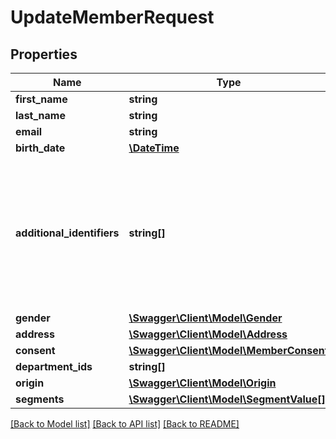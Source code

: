 # UpdateMemberRequest

## Properties
Name | Type | Description | Notes
------------ | ------------- | ------------- | -------------
**first_name** | **string** |  | [optional] 
**last_name** | **string** |  | [optional] 
**email** | **string** |  | [optional] 
**birth_date** | [**\DateTime**](\DateTime.md) |  | [optional] 
**additional_identifiers** | **string[]** | Specifies an additional identifier value for the member identifier type that is defined at the store level. | [optional] 
**gender** | [**\Swagger\Client\Model\Gender**](Gender.md) |  | [optional] 
**address** | [**\Swagger\Client\Model\Address**](Address.md) |  | [optional] 
**consent** | [**\Swagger\Client\Model\MemberConsent**](MemberConsent.md) |  | [optional] 
**department_ids** | **string[]** |  | [optional] 
**origin** | [**\Swagger\Client\Model\Origin**](Origin.md) |  | [optional] 
**segments** | [**\Swagger\Client\Model\SegmentValue[]**](SegmentValue.md) |  | [optional] 

[[Back to Model list]](../../README.md#documentation-for-models) [[Back to API list]](../../README.md#documentation-for-api-endpoints) [[Back to README]](../../README.md)

